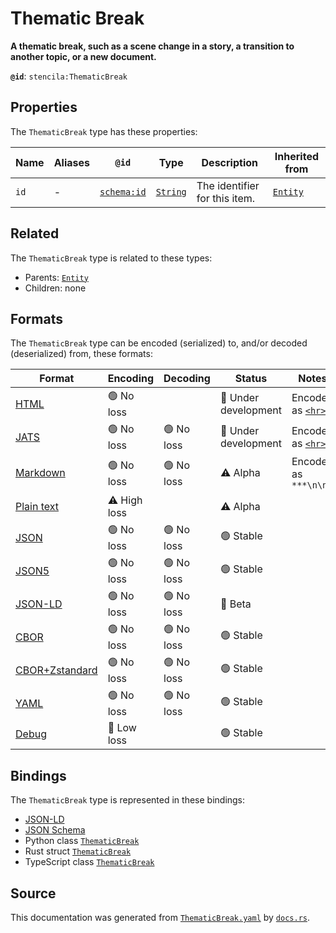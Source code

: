 # Thematic Break

**A thematic break, such as a scene change in a story, a transition to another topic, or a new document.**

**`@id`**: `stencila:ThematicBreak`

## Properties

The `ThematicBreak` type has these properties:

| Name | Aliases | `@id`                                | Type                                                                                            | Description                   | Inherited from                                                                                   |
| ---- | ------- | ------------------------------------ | ----------------------------------------------------------------------------------------------- | ----------------------------- | ------------------------------------------------------------------------------------------------ |
| `id` | -       | [`schema:id`](https://schema.org/id) | [`String`](https://github.com/stencila/stencila/blob/main/docs/reference/schema/data/string.md) | The identifier for this item. | [`Entity`](https://github.com/stencila/stencila/blob/main/docs/reference/schema/other/entity.md) |

## Related

The `ThematicBreak` type is related to these types:

- Parents: [`Entity`](https://github.com/stencila/stencila/blob/main/docs/reference/schema/other/entity.md)
- Children: none

## Formats

The `ThematicBreak` type can be encoded (serialized) to, and/or decoded (deserialized) from, these formats:

| Format                                                                                             | Encoding         | Decoding     | Status                 | Notes                                                                                          |
| -------------------------------------------------------------------------------------------------- | ---------------- | ------------ | ---------------------- | ---------------------------------------------------------------------------------------------- |
| [HTML](https://github.com/stencila/stencila/blob/main/docs/reference/formats/html.md)              | 🟢 No loss        |              | 🚧 Under development    | Encoded as [`<hr>`](https://developer.mozilla.org/en-US/docs/Web/HTML/Element/hr)              |
| [JATS](https://github.com/stencila/stencila/blob/main/docs/reference/formats/jats.md)              | 🟢 No loss        | 🟢 No loss    | 🚧 Under development    | Encoded as [`<hr>`](https://jats.nlm.nih.gov/articleauthoring/tag-library/1.3/element/hr.html) |
| [Markdown](https://github.com/stencila/stencila/blob/main/docs/reference/formats/markdown.md)      | 🟢 No loss        | 🟢 No loss    | ⚠️ Alpha               | Encoded as `***\n\n`                                                                           |
| [Plain text](https://github.com/stencila/stencila/blob/main/docs/reference/formats/text.md)        | ⚠️ High loss     |              | ⚠️ Alpha               |                                                                                                |
| [JSON](https://github.com/stencila/stencila/blob/main/docs/reference/formats/json.md)              | 🟢 No loss        | 🟢 No loss    | 🟢 Stable               |                                                                                                |
| [JSON5](https://github.com/stencila/stencila/blob/main/docs/reference/formats/json5.md)            | 🟢 No loss        | 🟢 No loss    | 🟢 Stable               |                                                                                                |
| [JSON-LD](https://github.com/stencila/stencila/blob/main/docs/reference/formats/jsonld.md)         | 🟢 No loss        | 🟢 No loss    | 🔶 Beta                 |                                                                                                |
| [CBOR](https://github.com/stencila/stencila/blob/main/docs/reference/formats/cbor.md)              | 🟢 No loss        | 🟢 No loss    | 🟢 Stable               |                                                                                                |
| [CBOR+Zstandard](https://github.com/stencila/stencila/blob/main/docs/reference/formats/cborzst.md) | 🟢 No loss        | 🟢 No loss    | 🟢 Stable               |                                                                                                |
| [YAML](https://github.com/stencila/stencila/blob/main/docs/reference/formats/yaml.md)              | 🟢 No loss        | 🟢 No loss    | 🟢 Stable               |                                                                                                |
| [Debug](https://github.com/stencila/stencila/blob/main/docs/reference/formats/debug.md)            | 🔷 Low loss       |              | 🟢 Stable               |                                                                                                |

## Bindings

The `ThematicBreak` type is represented in these bindings:

- [JSON-LD](https://stencila.org/ThematicBreak.jsonld)
- [JSON Schema](https://stencila.org/ThematicBreak.schema.json)
- Python class [`ThematicBreak`](https://github.com/stencila/stencila/blob/main/python/python/stencila/types/thematic_break.py)
- Rust struct [`ThematicBreak`](https://github.com/stencila/stencila/blob/main/rust/schema/src/types/thematic_break.rs)
- TypeScript class [`ThematicBreak`](https://github.com/stencila/stencila/blob/main/typescript/src/types/ThematicBreak.ts)

## Source

This documentation was generated from [`ThematicBreak.yaml`](https://github.com/stencila/stencila/blob/main/schema/ThematicBreak.yaml) by [`docs.rs`](https://github.com/stencila/stencila/blob/main/rust/schema-gen/src/docs.rs).